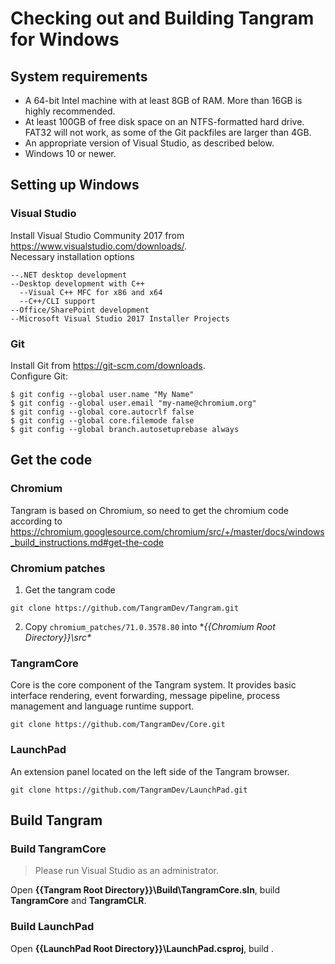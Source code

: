 # Checking out and Building Tangram for Windows
## System requirements
- A 64-bit Intel machine with at least 8GB of RAM. More than 16GB is highly recommended.
- At least 100GB of free disk space on an NTFS-formatted hard drive. FAT32 will not work, as some of the Git packfiles are larger than 4GB.
- An appropriate version of Visual Studio, as described below.
- Windows 10 or newer.
## Setting up Windows
### Visual Studio
Install Visual Studio Community 2017 from https://www.visualstudio.com/downloads/.   
Necessary installation options
```
--.NET desktop development
--Desktop development with C++
  --Visual C++ MFC for x86 and x64
  --C++/CLI support
--Office/SharePoint development
--Microsoft Visual Studio 2017 Installer Projects
```
### Git
Install Git from https://git-scm.com/downloads.  
Configure Git:
```
$ git config --global user.name "My Name"
$ git config --global user.email "my-name@chromium.org"
$ git config --global core.autocrlf false
$ git config --global core.filemode false
$ git config --global branch.autosetuprebase always
```
## Get the code
### Chromium
Tangram is based on Chromium, so need to get the chromium code according to https://chromium.googlesource.com/chromium/src/+/master/docs/windows_build_instructions.md#get-the-code

### Chromium patches
1. Get the tangram code
```
git clone https://github.com/TangramDev/Tangram.git
```
2. Copy `chromium_patches/71.0.3578.80` into **{{Chromium Root Directory}}\src\**

### TangramCore
Core is the core component of the Tangram system. It provides basic interface rendering, event forwarding, message pipeline, process management and language runtime support.
```
git clone https://github.com/TangramDev/Core.git
```

### LaunchPad
An extension panel located on the left side of the Tangram browser.
```
git clone https://github.com/TangramDev/LaunchPad.git
```

## Build Tangram
### Build TangramCore
> Please run Visual Studio as an administrator.  

Open **{{Tangram Root Directory}}\Build\TangramCore.sln**, build **TangramCore** and **TangramCLR**.

### Build LaunchPad
Open **{{LaunchPad Root Directory}}\LaunchPad.csproj**, build .






